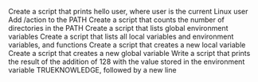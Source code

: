 Create a script that prints hello user, where user is the current Linux user
Add /action to the PATH
Create a script that counts the number of directories in the PATH
Create a script that lists global environment variables
Create a script that lists all local variables and environment variables, and functions
Create a script that creates a new local variable
Create a script that creates a new global variable
Write a script that prints the result of the addition of 128 with the value stored in the environment variable TRUEKNOWLEDGE, followed by a new line
